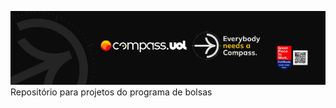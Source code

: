 [![Imagem da Compass](Compass.jpg)]([compass.uol](https://compass.uol/en/home/))
Repositório para projetos do programa de bolsas 
